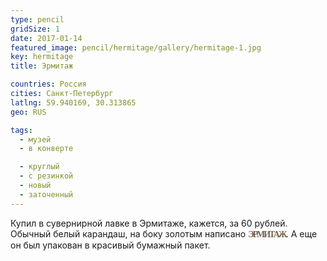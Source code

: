 ```yaml
---
type: pencil
gridSize: 1
date: 2017-01-14
featured_image: pencil/hermitage/gallery/hermitage-1.jpg
key: hermitage
title: Эрмитаж

countries: Россия
cities: Санкт-Петербург
latlng: 59.940169, 30.313865
geo: RUS

tags:
  - музей
  - в конверте

  - круглый
  - с резинкой
  - новый
  - заточенный
---
```


Купил в сувернирной лавке в Эрмитаже, кажется, за 60 рублей. Обычный белый карандаш, на боку золотым написано <span style="font-family:serif;color: #746250;font-weight: bold;letter-spacing: -2px;">ЭРМИТАЖ</span>. А еще он был упакован в красивый бумажный пакет.
